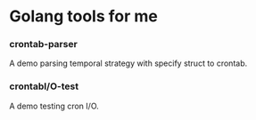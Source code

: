 
# Golang tools for me

### crontab-parser
A demo parsing temporal strategy with specify struct to crontab.

### crontabI/O-test
A demo testing cron I/O.
